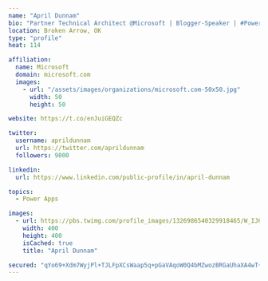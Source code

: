 ```yaml
---
name: "April Dunnam"
bio: "Partner Technical Architect @Microsoft | Blogger-Speaker | #PowerApps, #PowerAutomate, #Office365, #SharePoint | #WIT | #Karaoke Queen"
location: Broken Arrow, OK
type: "profile"
heat: 114

affiliation:
  name: Microsoft
  domain: microsoft.com
  images:
    - url: "/assets/images/organizations/microsoft.com-50x50.jpg"
      width: 50
      height: 50

website: https://t.co/enJuiGEQZc

twitter:
  username: aprildunnam
  url: https://twitter.com/aprildunnam
  followers: 9000

linkedin:
  url: https://www.linkedin.com/public-profile/in/april-dunnam

topics:
  - Power Apps

images:
  - url: https://pbs.twimg.com/profile_images/1326986540329918465/W_IJ6Ih2_400x400.jpg
    width: 400
    height: 400
    isCached: true
    title: "April Dunnam"

secured: "qYo69+Xdm7WyjPl+TJLFpXCsWaap5q+pGaVAqoW0Q4bMZwozBRGaUhaXA4wT+JliBCHeBMCr2YaqkFCr6vO9rNKnnOPcDmv9FxweZ36nd4ju2Cdked3bQjcusFfH0Z02V1DMzkMAPntglh3E+JVHbiyRLWxh97Xtx1dYT3+UIijL0V1OezVtF9WL/olMVB6TcuSKiTj26dY6rIu8YpQ2BtEyI4bJdDfYFQiJqIey0fvYnmHD/KpIWv6zkYuONwib3u5U93yvZwW6jHWCjrfrWUPVD19EYbUmIkW6BMscC66p6yFsVgd9+uVRy6UNLI2szjZ/4dbJm0JwUQ8yHF0XkBZhyzlQqhn6De/7Q36B9HYks3ElZVeg2zGAKkAG4A6ZRw0uGy//tAAmgQ/1YXuX+opEsE16C5ngFw5Tsppamuk=;Uo88jvkGMESgpyKk8JOcNw=="
---
```


